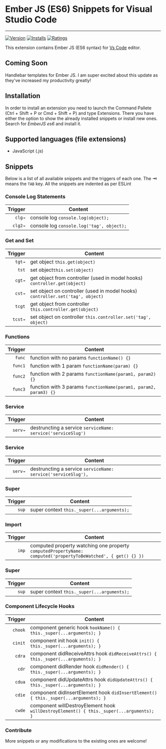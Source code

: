 # Ember JS (ES6) Snippets for Visual Studio Code
-------------------

[![Version](http://vsmarketplacebadge.apphb.com/version/phanitejakomaravolu.EmberES6Snippets.svg)](https://marketplace.visualstudio.com/items?itemName=phanitejakomaravolu.EmberES6Snippets)
[![Installs](http://vsmarketplacebadge.apphb.com/installs/phanitejakomaravolu.EmberES6Snippets.svg)](https://marketplace.visualstudio.com/items?itemName=phanitejakomaravolu.EmberES6Snippets)
[![Ratings](http://vsmarketplacebadge.apphb.com/rating/phanitejakomaravolu.EmberES6Snippets.svg)](https://marketplace.visualstudio.com/items?itemName=phanitejakomaravolu.EmberES6Snippets)

This extension contains Ember JS (ES6 syntax) for [Vs Code][code] editor.

## Coming Soon
Handlebar templates for Ember JS. I am super excited about this update as they've increased my productivity greatly!

## Installation

In order to install an extension you need to launch the Command Pallete (Ctrl + Shift + P or Cmd + Shift + P) and type Extensions.
There you have either the option to show the already installed snippets or install new ones. Search for *EmberJS es6* and install it.

## Supported languages (file extensions)
* JavaScript (.js)

## Snippets

Below is a list of all available snippets and the triggers of each one. The **⇥** means the `TAB` key.
All the snippets are indented as per ESLint

### Console Log Statements
| Trigger  | Content |
| -------: | ------- |
| `clg→`   | console log `console.log(object);`|
| `clg2→`  | console log `console.log('tag', object);` |

### Get and Set
| Trigger  | Content |
| -------: | ------- |
| `tgt→`   | get object `this.get(object)`|
| `tst`    | set object`this.set(object)` |
| `cgt→`   | get object from controller (used in model hooks) `controller.get(object)` |
| `cst→`   | set object on controller (used in model hooks) `controller.set('tag', object)` |
| `tcgt`   | get object from controller `this.controller.get(object)` |
| `tcst→`  | set object on controller `this.controller.set('tag', object)` |

### Functions
| Trigger  | Content |
| -------: | ------- |
| `func`   | function with no params `functionName() {}` |
| `func1`  | function with 1 param `functionName(param) {}` |
| `func2`  | function with 2 params `functionName(param1, param2) {}` |
| `func3`  | function with 3 params `functionName(param1, param2, param3) {}` |

### Service
| Trigger  | Content |
| -------: | ------- |
| `serv→`  | destruncting a service `serviceName: service('serviceSlug')` |

### Service
| Trigger  | Content |
| -------: | ------- |
| `serv→`  | destruncting a service `serviceName: service('serviceSlug'),` |

### Super
| Trigger  | Content |
| -------: | ------- |
| `sup`  | super context `this._super(...arguments);` |

### Import
| Trigger  | Content |
| -------: | ------- |
| `imp`  | computed property watching one property `computedPropertyName: computed('propertyToBeWatched', { get() {} })` |

### Super
| Trigger  | Content |
| -------: | ------- |
| `sup`  | super context `this._super(...arguments);` |

### Component Lifecycle Hooks
| Trigger  | Content |
| -------: | ------- |
| `chook`  | component generic hook `hookName() { this._super(...arguments); }` |
| `cinit`  | component init hook `init() { this._super(...arguments); }` |
| `cdra`   | component didReceiveAttrs hook `didReceiveAttrs() { this._super(...arguments); }` |
| `cdr`    | component didRender hook `didRender() { this._super(...arguments); }` |
| `cdua`   | component didUpdateAttrs hook `didUpdateAttrs() { this._super(...arguments); }` |
| `cdie`   | component didInsertElement hook `didInsertElement() { this._super(...arguments); }` |
| `cwde`   | component willDestroyElement hook `willDestroyElement() { this._super(...arguments); }` |

### Contribute
More snippets or any modifications to the existing ones are welcome!

[code]: https://code.visualstudio.com/
